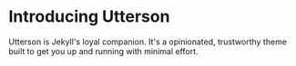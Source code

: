 
# Introducing Utterson

Utterson is Jekyll's loyal companion. It's a opinionated, trustworthy theme built to get you up and running with minimal effort. 



